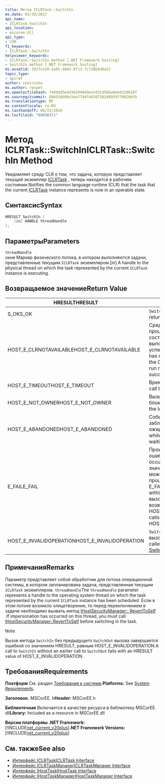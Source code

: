 ```yaml
---
title: Метод ICLRTask::SwitchIn
ms.date: 03/30/2017
api_name:
- ICLRTask.SwitchIn
api_location:
- mscoree.dll
api_type:
- COM
f1_keywords:
- ICLRTask::SwitchIn
helpviewer_keywords:
- ICLRTask::SwitchIn method [.NET Framework hosting]
- SwitchIn method [.NET Framework hosting]
ms.assetid: 3d37ce20-aa65-4043-8f13-7c728b5d8a52
topic_type:
- apiref
author: rpetrusha
ms.author: ronpet
ms.openlocfilehash: f408dd5e4d383040d9e3c03cd5bba8ebd320610f
ms.sourcegitcommit: 68653db98c5ea7744fd438710248935f70020dfb
ms.translationtype: MT
ms.contentlocale: ru-RU
ms.lasthandoff: 08/22/2019
ms.locfileid: "69938371"
---
```

# <a name="iclrtaskswitchin-method"></a><span data-ttu-id="57999-102">Метод ICLRTask::SwitchIn</span><span class="sxs-lookup"><span data-stu-id="57999-102">ICLRTask::SwitchIn Method</span></span>
<span data-ttu-id="57999-103">Уведомляет среду CLR о том, что задача, которую представляет текущий экземпляр [ICLRTask](../../../../docs/framework/unmanaged-api/hosting/iclrtask-interface.md) , теперь находится в рабочем состоянии.</span><span class="sxs-lookup"><span data-stu-id="57999-103">Notifies the common language runtime (CLR) that the task that the current [ICLRTask](../../../../docs/framework/unmanaged-api/hosting/iclrtask-interface.md) instance represents is now in an operable state.</span></span>  
  
## <a name="syntax"></a><span data-ttu-id="57999-104">Синтаксис</span><span class="sxs-lookup"><span data-stu-id="57999-104">Syntax</span></span>  
  
```cpp  
HRESULT SwitchIn (  
    [in] HANDLE threadHandle  
);  
```  
  
## <a name="parameters"></a><span data-ttu-id="57999-105">Параметры</span><span class="sxs-lookup"><span data-stu-id="57999-105">Parameters</span></span>  
 `threadHandle`  
 <span data-ttu-id="57999-106">окне Маркер физического потока, в котором выполняются задачи, представленные текущим `ICLRTask` экземпляром.</span><span class="sxs-lookup"><span data-stu-id="57999-106">[in] A handle to the physical thread on which the task represented by the current `ICLRTask` instance is executing.</span></span>  
  
## <a name="return-value"></a><span data-ttu-id="57999-107">Возвращаемое значение</span><span class="sxs-lookup"><span data-stu-id="57999-107">Return Value</span></span>  
  
|<span data-ttu-id="57999-108">HRESULT</span><span class="sxs-lookup"><span data-stu-id="57999-108">HRESULT</span></span>|<span data-ttu-id="57999-109">Описание</span><span class="sxs-lookup"><span data-stu-id="57999-109">Description</span></span>|  
|-------------|-----------------|  
|<span data-ttu-id="57999-110">S_OK</span><span class="sxs-lookup"><span data-stu-id="57999-110">S_OK</span></span>|<span data-ttu-id="57999-111">`SwitchIn`успешно возвращено.</span><span class="sxs-lookup"><span data-stu-id="57999-111">`SwitchIn` returned successfully.</span></span>|  
|<span data-ttu-id="57999-112">HOST_E_CLRNOTAVAILABLE</span><span class="sxs-lookup"><span data-stu-id="57999-112">HOST_E_CLRNOTAVAILABLE</span></span>|<span data-ttu-id="57999-113">Среда CLR не была загружена в процесс, или среда CLR находится в состоянии, в котором она не может выполнить управляемый код или успешно обработать вызов.</span><span class="sxs-lookup"><span data-stu-id="57999-113">The CLR has not been loaded into a process, or the CLR is in a state in which it cannot run managed code or process the call successfully.</span></span>|  
|<span data-ttu-id="57999-114">HOST_E_TIMEOUT</span><span class="sxs-lookup"><span data-stu-id="57999-114">HOST_E_TIMEOUT</span></span>|<span data-ttu-id="57999-115">Время ожидания вызова истекло.</span><span class="sxs-lookup"><span data-stu-id="57999-115">The call timed out.</span></span>|  
|<span data-ttu-id="57999-116">HOST_E_NOT_OWNER</span><span class="sxs-lookup"><span data-stu-id="57999-116">HOST_E_NOT_OWNER</span></span>|<span data-ttu-id="57999-117">Вызывающий объект не владеет блокировкой.</span><span class="sxs-lookup"><span data-stu-id="57999-117">The caller does not own the lock.</span></span>|  
|<span data-ttu-id="57999-118">HOST_E_ABANDONED</span><span class="sxs-lookup"><span data-stu-id="57999-118">HOST_E_ABANDONED</span></span>|<span data-ttu-id="57999-119">Событие было отменено, пока заблокированный поток или волокно ожидают его.</span><span class="sxs-lookup"><span data-stu-id="57999-119">An event was canceled while a blocked thread or fiber was waiting on it.</span></span>|  
|<span data-ttu-id="57999-120">E_FAIL</span><span class="sxs-lookup"><span data-stu-id="57999-120">E_FAIL</span></span>|<span data-ttu-id="57999-121">Произошла неизвестная фатальная ошибка.</span><span class="sxs-lookup"><span data-stu-id="57999-121">An unknown catastrophic failure occurred.</span></span> <span data-ttu-id="57999-122">Когда метод возвращает значение E_FAIL, среда CLR больше не может использоваться в процессе.</span><span class="sxs-lookup"><span data-stu-id="57999-122">When a method returns E_FAIL, the CLR is no longer usable within the process.</span></span> <span data-ttu-id="57999-123">Последующие вызовы методов размещения возвращают HOST_E_CLRNOTAVAILABLE.</span><span class="sxs-lookup"><span data-stu-id="57999-123">Subsequent calls to hosting methods return HOST_E_CLRNOTAVAILABLE.</span></span>|  
|<span data-ttu-id="57999-124">HOST_E_INVALIDOPERATION</span><span class="sxs-lookup"><span data-stu-id="57999-124">HOST_E_INVALIDOPERATION</span></span>|<span data-ttu-id="57999-125">`SwitchIn`был вызван без предыдущего вызова [метода Switch](../../../../docs/framework/unmanaged-api/hosting/iclrtask-switchout-method.md).</span><span class="sxs-lookup"><span data-stu-id="57999-125">`SwitchIn` was called without an earlier call to [SwitchOut Method](../../../../docs/framework/unmanaged-api/hosting/iclrtask-switchout-method.md).</span></span>|  
  
## <a name="remarks"></a><span data-ttu-id="57999-126">Примечания</span><span class="sxs-lookup"><span data-stu-id="57999-126">Remarks</span></span>  
 <span data-ttu-id="57999-127">Параметр представляет собой обработчик для потока операционной системы, в котором запланирована задача, представленная текущим `ICLRTask` экземпляром. `threadHandle`</span><span class="sxs-lookup"><span data-stu-id="57999-127">The `threadHandle` parameter represents a handle to the operating system thread on which the task represented by the current `ICLRTask` instance has been scheduled.</span></span> <span data-ttu-id="57999-128">Если в этом потоке возникло олицетворение, то перед переключением в задаче необходимо вызвать метод [IHostSecurityManager:: RevertToSelf](../../../../docs/framework/unmanaged-api/hosting/ihostsecuritymanager-reverttoself-method.md) .</span><span class="sxs-lookup"><span data-stu-id="57999-128">If impersonation has occurred on this thread, you must call [IHostSecurityManager::RevertToSelf](../../../../docs/framework/unmanaged-api/hosting/ihostsecuritymanager-reverttoself-method.md) before switching in the task.</span></span>  
  
> [!NOTE]
> <span data-ttu-id="57999-129">Вызов метода `SwitchIn` без предыдущего `SwitchOut` вызова завершается ошибкой со значением HRESULT, равным HOST_E_INVALIDOPERATION.</span><span class="sxs-lookup"><span data-stu-id="57999-129">A call to `SwitchIn` without an earlier call to `SwitchOut` fails with an HRESULT value of HOST_E_INVALIDOPERATION.</span></span>  
  
## <a name="requirements"></a><span data-ttu-id="57999-130">Требования</span><span class="sxs-lookup"><span data-stu-id="57999-130">Requirements</span></span>  
 <span data-ttu-id="57999-131">**Платформ** См. раздел [Требования к системе](../../../../docs/framework/get-started/system-requirements.md).</span><span class="sxs-lookup"><span data-stu-id="57999-131">**Platforms:** See [System Requirements](../../../../docs/framework/get-started/system-requirements.md).</span></span>  
  
 <span data-ttu-id="57999-132">**Заголовок.** MSCorEE. h</span><span class="sxs-lookup"><span data-stu-id="57999-132">**Header:** MSCorEE.h</span></span>  
  
 <span data-ttu-id="57999-133">**Библиотечная** Включается в качестве ресурса в библиотеку MSCorEE. dll</span><span class="sxs-lookup"><span data-stu-id="57999-133">**Library:** Included as a resource in MSCorEE.dll</span></span>  
  
 <span data-ttu-id="57999-134">**Версии платформы .NET Framework:** [!INCLUDE[net_current_v20plus](../../../../includes/net-current-v20plus-md.md)]</span><span class="sxs-lookup"><span data-stu-id="57999-134">**.NET Framework Versions:** [!INCLUDE[net_current_v20plus](../../../../includes/net-current-v20plus-md.md)]</span></span>  
  
## <a name="see-also"></a><span data-ttu-id="57999-135">См. также</span><span class="sxs-lookup"><span data-stu-id="57999-135">See also</span></span>

- [<span data-ttu-id="57999-136">Интерфейс ICLRTask</span><span class="sxs-lookup"><span data-stu-id="57999-136">ICLRTask Interface</span></span>](../../../../docs/framework/unmanaged-api/hosting/iclrtask-interface.md)
- [<span data-ttu-id="57999-137">Интерфейс ICLRTaskManager</span><span class="sxs-lookup"><span data-stu-id="57999-137">ICLRTaskManager Interface</span></span>](../../../../docs/framework/unmanaged-api/hosting/iclrtaskmanager-interface.md)
- [<span data-ttu-id="57999-138">Интерфейс IHostTask</span><span class="sxs-lookup"><span data-stu-id="57999-138">IHostTask Interface</span></span>](../../../../docs/framework/unmanaged-api/hosting/ihosttask-interface.md)
- [<span data-ttu-id="57999-139">Интерфейс IHostTaskManager</span><span class="sxs-lookup"><span data-stu-id="57999-139">IHostTaskManager Interface</span></span>](../../../../docs/framework/unmanaged-api/hosting/ihosttaskmanager-interface.md)
